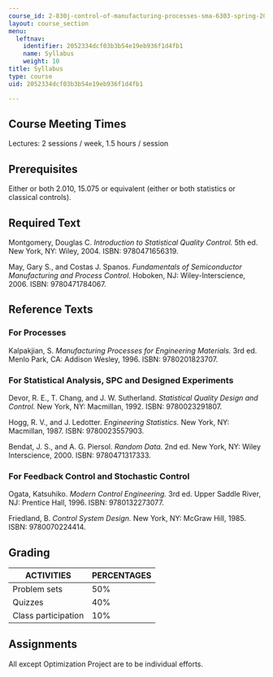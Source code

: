 ```yaml
---
course_id: 2-830j-control-of-manufacturing-processes-sma-6303-spring-2008
layout: course_section
menu:
  leftnav:
    identifier: 2052334dcf03b3b54e19eb936f1d4fb1
    name: Syllabus
    weight: 10
title: Syllabus
type: course
uid: 2052334dcf03b3b54e19eb936f1d4fb1

---
```


Course Meeting Times
--------------------

Lectures: 2 sessions / week, 1.5 hours / session

Prerequisites
-------------

Either or both 2.010, 15.075 or equivalent (either or both statistics or classical controls).

Required Text
-------------

Montgomery, Douglas C. _Introduction to Statistical Quality Control._ 5th ed. New York, NY: Wiley, 2004. ISBN: 9780471656319.

May, Gary S., and Costas J. Spanos. _Fundamentals of Semiconductor Manufacturing and Process Control_. Hoboken, NJ: Wiley-Interscience, 2006. ISBN: 9780471784067.

Reference Texts
---------------

### For Processes

Kalpakjian, S. _Manufacturing Processes for Engineering Materials._ 3rd ed. Menlo Park, CA: Addison Wesley, 1996. ISBN: 9780201823707.

### For Statistical Analysis, SPC and Designed Experiments

Devor, R. E., T. Chang, and J. W. Sutherland. _Statistical Quality Design and Control._ New York, NY: Macmillan, 1992. ISBN: 9780023291807.

Hogg, R. V., and J. Ledotter. _Engineering Statistics._ New York, NY: Macmillan, 1987. ISBN: 9780023557903.

Bendat, J. S., and A. G. Piersol. _Random Data._ 2nd ed. New York, NY: Wiley Interscience, 2000. ISBN: 9780471317333.

### For Feedback Control and Stochastic Control

Ogata, Katsuhiko. _Modern Control Engineering._ 3rd ed. Upper Saddle River, NJ: Prentice Hall, 1996. ISBN: 9780132273077.

Friedland, B. _Control System Design._ New York, NY: McGraw Hill, 1985. ISBN: 9780070224414.

Grading
-------

| ACTIVITIES | PERCENTAGES |
| --- | --- |
| Problem sets | 50% |
| Quizzes | 40% |
| Class participation | 10% 

Assignments
-----------

All except Optimization Project are to be individual efforts.